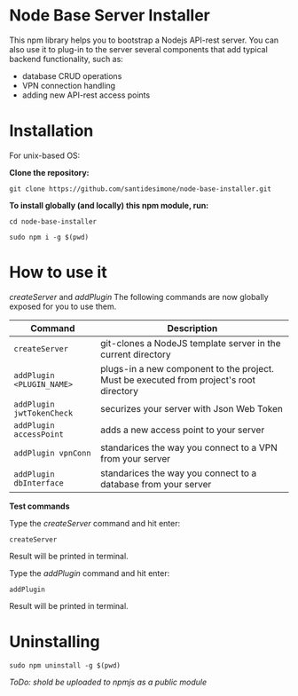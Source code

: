 # Node Base Server Installer

This npm library helps you to bootstrap a Nodejs API-rest server.
You can also use it to plug-in to the server several components that add typical backend functionality, such as: 

- database CRUD operations
- VPN connection handling
- adding new API-rest access points


# Installation

For unix-based OS:


**Clone the repository:**

```
git clone https://github.com/santidesimone/node-base-installer.git
```

**To install globally (and locally) this npm module, run:**

```
cd node-base-installer
```

```
sudo npm i -g $(pwd)
```

# How to use it

*createServer* and  *addPlugin*  The following commands are now globally exposed for you to use them.

| Command | Description |
| --- | --- |
| `createServer` | git-clones a NodeJS template server in the current directory |
| `addPlugin <PLUGIN_NAME>`     | plugs-in a new component to the project. Must be executed from project's root directory |
| `addPlugin jwtTokenCheck`    | securizes your server with Json Web Token |
| `addPlugin accessPoint`    | adds a new access point to your server |
| `addPlugin vpnConn`    | standarices the way you connect to a VPN from your server |
| `addPlugin dbInterface`    | standarices the way you connect to a database from your server |



**Test commands**

Type the *createServer* command and hit enter:
``` 
createServer
```
Result will be printed in terminal.

Type the *addPlugin* command and hit enter:
```
addPlugin 
```
Result will be printed in terminal.

# Uninstalling

```
sudo npm uninstall -g $(pwd)
```

_ToDo: shold be uploaded to npmjs as a public module_
